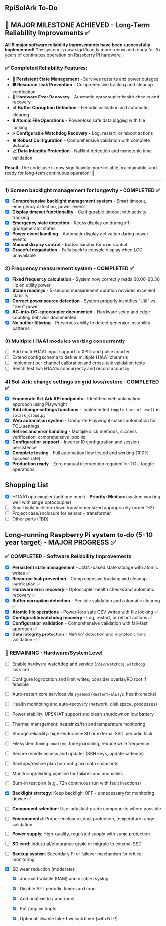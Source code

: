 ## RpiSolArk To-Do

## 🎉 **MAJOR MILESTONE ACHIEVED** - Long-Term Reliability Improvements ✅

**All 8 major software reliability improvements have been successfully implemented!** The system is now significantly more robust and ready for 5+ years of continuous operation on Raspberry Pi hardware.

### ✅ **Completed Reliability Features:**
- **🔄 Persistent State Management** - Survives restarts and power outages
- **🛡️ Resource Leak Prevention** - Comprehensive tracking and cleanup verification  
- **🔧 Hardware Error Recovery** - Automatic optocoupler health checks and recovery
- **📊 Buffer Corruption Detection** - Periodic validation and automatic clearing
- **🔒 Atomic File Operations** - Power-loss safe data logging with file locking
- **⚡ Configurable Watchdog Recovery** - Log, restart, or reboot actions
- **⚙️ Robust Configuration** - Comprehensive validation with complete defaults
- **📈 Data Integrity Protection** - NaN/inf detection and monotonic time validation

**Result**: The codebase is now significantly more reliable, maintainable, and ready for long-term continuous operation! 🚀

---

### 1) Screen backlight management for longevity - COMPLETED ✅
- [x] **Comprehensive backlight management system** - Smart timeout, emergency detection, power events
- [x] **Display timeout functionality** - Configurable timeout with activity tracking
- [x] **Emergency state detection** - Keeps display on during off-grid/generator states  
- [x] **Power event handling** - Automatic display activation during power events
- [x] **Manual display control** - Button handler for user control
- [x] **Graceful degradation** - Falls back to console display when LCD unavailable

### 2) Frequency measurement system - COMPLETED ✅
- [x] **Fixed frequency calculation** - System now correctly reads 60.00-60.30 Hz on utility power
- [x] **Stable readings** - 5-second measurement duration provides excellent stability  
- [x] **Correct power source detection** - System properly identifies "Util" vs "Gen" power
- [x] **AC-into-DC-optocoupler documented** - Hardware setup and edge counting behavior documented
- [x] **No outlier filtering** - Preserves ability to detect generator instability patterns

### 3) Multiple H1AA1 modules working concurrently  
- [ ] Add multi-H1AA1 input support to GPIO and pulse counter
- [ ] Extend config schema to define multiple H1AA1 channels
- [ ] Implement per-channel calibration and cross-talk validation tests
- [ ] Bench test two H1AA1s concurrently and record accuracy

### 4) Sol-Ark: change settings on grid loss/restore - COMPLETED ✅
- [x] **Enumerate Sol-Ark API endpoints** - Identified web automation approach using Playwright
- [x] **Add change-settings functions** - Implemented `toggle_time_of_use()` in `solark_cloud.py`
- [x] **Web automation system** - Complete Playwright-based automation for TOU settings
- [x] **Retries and error handling** - Multiple click methods, success verification, comprehensive logging
- [x] **Configuration support** - Inverter ID configuration and session persistence
- [x] **Complete testing** - Full automation flow tested and working (100% success rate)
- [x] **Production ready** - Zero manual intervention required for TOU toggle operations

## Shopping List
- [x] H11AA1 optocoupler (add one more) - **Priority: Medium** (system working well with single optocoupler)
- [ ] Small isolation/step-down transformer sized appropriately (order 1–2)
- [ ] Project case/enclosure for sensor + transformer  
- [ ] Other parts (TBD)

## Long-running Raspberry Pi system to-do (5-10 year target) - MAJOR PROGRESS ✅

### ✅ **COMPLETED - Software Reliability Improvements**
- [x] **Persistent state management** - JSON-based state storage with atomic writes ✅
- [x] **Resource leak prevention** - Comprehensive tracking and cleanup verification ✅
- [x] **Hardware error recovery** - Optocoupler health checks and automatic recovery ✅
- [x] **Buffer corruption detection** - Periodic validation and automatic clearing ✅
- [x] **Atomic file operations** - Power-loss safe CSV writes with file locking ✅
- [x] **Configurable watchdog recovery** - Log, restart, or reboot actions ✅
- [x] **Configuration validation** - Comprehensive validation with fail-fast approach ✅
- [x] **Data integrity protection** - NaN/inf detection and monotonic time validation ✅

### 🔄 **REMAINING - Hardware/System Level**
- [ ] Enable hardware watchdog and service (`/dev/watchdog`, `watchdog` service)
- [ ] Configure log rotation and limit writes; consider overlay/RO root if feasible
- [ ] Auto-restart core services via `systemd` (`Restart=always`, health checks)
- [ ] Health monitoring and auto-recovery (network, disk space, processes)
- [ ] Power stability: UPS/HAT support and clean shutdown on low battery
- [ ] Thermal management: heatsinks/fan and temperature monitoring
- [ ] Storage reliability: high-endurance SD or external SSD; periodic fsck
- [ ] Filesystem tuning: `noatime`, tune journaling, reduce write frequency
- [ ] Secure remote access and updates (SSH keys, update cadence)
- [ ] Backups/restore plan for config and data snapshots
- [ ] Monitoring/alerting pipeline for failures and anomalies
- [ ] Burn-in test plan (e.g., 72h continuous run with fault injections)
- [x] **Backlight strategy**: Keep backlight OFF - unnecessary for monitoring device ✅
- [ ] **Component selection**: Use industrial-grade components where possible
- [ ] **Environmental**: Proper enclosure, dust protection, temperature range validation
- [ ] **Power supply**: High-quality, regulated supply with surge protection
- [ ] **SD card**: Industrial/endurance grade or migrate to external SSD
- [ ] **Backup system**: Secondary Pi or failover mechanism for critical monitoring


- [x] SD wear reduction (moderate):
  - [x] Journald volatile (RAM) and disable rsyslog
  - [x] Disable APT periodic timers and cron
  - [x] Add noatime to / and /boot
  - [x] Put /tmp on tmpfs
  - [x] Optional: disable fake-hwclock.timer (with NTP)


